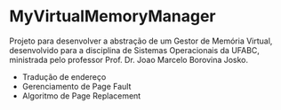 # MyVirtualMemoryManager

Projeto para desenvolver a abstração de um Gestor de Memória Virtual, desenvolvido para a disciplina de Sistemas Operacionais da UFABC, ministrada pelo professor Prof. Dr. Joao Marcelo Borovina Josko.

- Tradução de endereço
- Gerenciamento de Page Fault
- Algoritmo de Page Replacement
